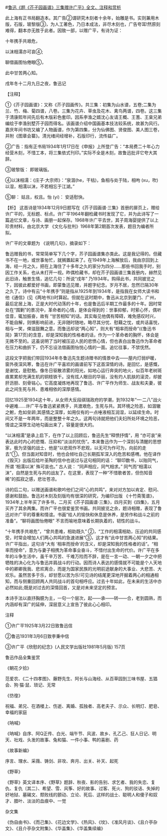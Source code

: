 #[鲁迅《题《芥子园画谱》三集赠许广平》全文、注释和赏析](https://www.vrrw.net/wx/9381.html)

此上海有正书局翻造本。其广告②谓研究木刻者十余年，始雕是书。实则兼用木版，石版，玻黎版③，为人工著色，乃日本成法，非尽木刻也，广告夸耳!然原刻难得，翻本亦无胜于此者。因致一部，以赠广平，有诗为证：

十年携手共艰危，

以沫相濡亦可哀④;

聊借画图怡倦眼⑤，

此中甘苦两心知。

戌年冬十二月九日之夜，鲁迅记

【注释】

①《芥子园画谱》：又称《芥子园画传》。共三集：初集为山水谱，五卷;二集为兰、竹、梅、菊四谱，八卷。三集为花卉、草虫及花木、禽鸟两谱，四卷。这三集于清康熙年间先后有木版彩色套印。因系李渔之婿沈心友请王概、王蓍、王臬兄弟编绘于李渔别墅芥子园而得名。该画谱介绍中国画基本技法较系统，故甚为风行。嘉庆年间书坊又编了人物画谱，作为第四集，分为仙佛图、贤俊图、美人图三卷，并附《图章会纂》。清光绪间经增补，石版印行，流传益广。

②广告：指有正书局1934年1月17日在《申报》上所登广告：“本局费二十年心力经营木刻，不惜工本，将三集依式刊印。”实际不全是木刻，故鲁迅批评它夸大其辞。

③玻黎版： 即玻璃版。

④以沫相濡：《庄子·大宗师》：“泉涸(he，干枯)，鱼相与处于陆，相呴 (xu，吹) 以湿，相濡以沫，不若相忘于江湖。”

⑤聊： 姑且，权且。怡 (yi)： 安适慰快。



【析】 这首诗是1934年12月9日题写在《芥子园画谱·三集》首册的扉页上，赠给许广平的，无标题、标点。许广平1964年翻检藏书时发现了它，并为此诗写了一篇追忆文章，与诗、画册一起保存。1968年许广平去世，其子周海婴提供了以上珍贵材料，由北京大学 《文化与批判》1968年第2期首次发表，题目为编者所拟。

许广平的文章题为 《说明几句》，摘录如下：

鲁迅赠我的书，常常简单写下几个字，芥子园画谱集亦类此。这是我记得的。但藏书不在一地，或世事匆忙，就搁置起来了。在1949年上海解放后，我由京回到上海，经一月之久，把在上海住了十多年之久的家分为四分……那些书回我手时，别因工作关系，也从未打开一视。昨偶检藏书，却在芥子园画谱三集首册内，赫然见此旧诗，触景生情，追忆几句：所说“戌年” 乃1934年。购得此书，共同披览之下，因彼此都爱好书画，即蒙鲁迅见赠，并题字纪念。岁月不居，忽然已隔30年之久了。诗中有云“十年携手”则是指从1925年到1934年，是指我在女师大读书和他《通信》(见《两地书》)时算起。但就在这时期中，鲁迅从北京到厦门、广州，最后定居上海，正是大时代动荡的十年，也是鲁迅后半期工作最多的十年。因时常处在“围剿”的景况中，革命者的心情，是体会得到的：世事抑郁，时萦心怀，偶听佳音，辄加振奋，故有 “甘苦相知”的话。其实每见他偶有障碍，难免感叹时兴，不能自解，则惧影响前进，无非随时随地，略尽其分忧、慰藉之忱，或共话喜悦，相与一笑，俾滋鼓舞之意。而鲁迅却说“两心知”，则大有“相率而授命”(《鲁迅书简》第17页)的含意，却是深知我的性格者的话，作为一个革命者的胸怀，体会是无微不至的。这虽说明了当时被压迫人民的悲愤心情，但也表白出鲁迅作为革命者在压力和曲折下，仍不忘设法借画图怡悦心情的一面。追忆往事，不禁怃然。

这段文字把我们带回1934年冬鲁迅先生题诗赠书的情景中去——屋内灯弱炉暖，窗外夜深风寒，鲁迅在许广平喜欢的画谱前写下这首深情的诗。是回忆，是感慨，是谢忱，是慰勉。像冬日驱散浓雾的阳光，如地心运行奔突的地火，似百年老树斑痕累累却充满生机的铜枝铁干。没有炫人眼目的华丽，没有灼人肌肤的滚烫，却披肝沥胆、刻骨铭心。它高度凝炼地再现了鲁迅、许广平作为师生、战友和夫妻，彼此之间生死与共、患难相依的深厚感情。

回忆1925至1934这十年，从女师大反段祺瑞政府的学潮，到1932年“一·二八”战火中避难……许广平与鲁迅紧紧携手，共渡艰危，生死与共。其环境之险恶，如涸辙之鲋，危如垒卵;其感情之深厚，如用仅有的一点唾液相互润湿，以延续生命。时间又不是一年两年，而是整整十年之久。这两句诗就把他们夫妇所处环境之险恶，情谊之深厚生动地勾画出来了，容量是很大的。

“以沫相濡”是承上启下，在作了以上回顾后，鲁迅先生“释愤抒情”，用 “亦可哀”来表达此时内心的悲慨、压抑和“淡淡的忧伤”。本来鲁迅作为一个深刻与清醒的思想家，极为坚强的战士，他是“以悲观作不悲观，以无可为作可为，向前的走去”①。但当面对知音时，他也会倾吐自己长期孤军深入的危苦和感喟。他在译作《毁灭》出版后给叶圣陶的信中也说过与这句相同的话： “聊印数书，以贻同气，所谓 ‘相濡以沫’ 殊可哀也。” 古人说： “同声相应，同气相求。” 同气而“相濡以沫”，自然是生死与共的战友了。在这里，表现了一种“不惜歌者苦，但伤知音稀”的孤寂之感，悲壮苍凉。

诗的后二句，以赠送画谱和歌吟他们之间“心的共鸣”，来对对方加以肯定、慰问、感谢和鼓励。鲁迅对木刻及刻版均有很深的研究，为编印出版 《十竹斋笺谱》，1934年上半年买了许多书，二月买《芥子园画谱·三集》，四月买到《四集》，五月买齐了其余两集。而许广平也很爱鉴赏书画。共同披览之余，题诗相赠，表现了鲁迅对许广平的尊重和情谊。书画“给人的愉快和休息是休养，是劳作和战斗之前的准备”。“聊将画图怡倦眼” 不言而喻地意味着长期执着的，韧性的战斗。

“十年携手共艰危”，“曾共患难，相助既久” ②，“工作的相濡相助，压迫的共同感受，时常会增加人们两心共鸣的急速进展”③，这才有“此中甘苦两心知”的结果。许广平指出，这句诗“大有 ‘相率而授命’的含义，却是深知我的性格者的话”。“相率而授命”，意为与妻子相携为革命事业奋斗，不惜付出生命的代价。许广平在多年的斗争生活中，虽千辛万苦、千难万险而不辞，是在一言一动、一朝一夕之中把牺牲的决心化为与鲁迅并肩战斗的行动。因而诗人表达的感情就不可能是个人天地中的卿卿我我、悲欢离合，而是为国家民族的光明前途献身的大事业、大悲苦、大欢乐。虽然苦多于乐，却甘愿以苦为乐!可见诗的结尾更深地开掘着两心的相通相知，而与侧重回顾两人共同战斗的首句相呼应。过去十年如此，在未来的生活中亦必然如此;既是对过去的深情回首，又是对未来坚定的预言。

本诗手法以直抒胸臆为主，一句一个层次，起——承——转——合，老到圆熟，而内涵却有深广的延伸，深层意义上宣告了彼此心心相印。

注释

①许广平1925年3月22日致鲁迅信

②鲁迅1931年3月6日致李秉中信

③许广平《欣慰的纪念》(人民文学出版社1981年5月版) 157页

鲁迅作品全集鉴赏

《朝花夕拾》

范爱农、《二十四孝图》、藤野先生、阿长与山海经、从百草园到三味书屋、五猖会、狗·猫·鼠、琐记、无常

《仿徨》

祝福、弟兄、在酒楼上、伤逝、离婚、孤独者、高老夫子、示众、长明灯、肥皂、幸福的家庭

《呐喊》

《呐喊》自序、阿Q正传、白光、端午节、风波、故乡、孔乙己、狂人日记、明天、社戏、头发的故事、兔和猫、一件小事、鸭的喜剧、药

《故事新编》

序言、理水、采薇、铸剑、非攻、奔月、出关、补天、起死

《野草》

《野草》英文译本序、《野草》题辞、秋夜、影的告别、求乞者、我的失恋、复仇、复仇〔其二〕、希望、雪、风筝、好的故事、过客、死火、狗的驳诘、失掉的好地狱、墓碣文、颓败线的颤动、立论、死后、这样的战士、聪明人和傻子和奴才、腊叶、淡淡的血痕中、一觉

杂文集

《伪自由书》、《而己集》、《花边文学》、《热风》、《坟》、《准风月谈》、《且介亭杂文》、《且介亭杂文附集》、《华盖集》、《华盖集续编》

